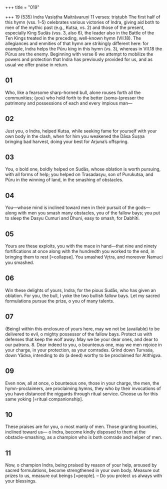 +++
title = "019"

+++
19 (535)
Indra
Vasiṣṭha Maitrāvaruṇi
11 verses: triṣṭubh
The first half of this hymn (vss. 1–5) celebrates various victories of Indra, giving  aid both to men of the mythic past (e.g., Kutsa, vs. 2) and those of the present,  especially King Sudās (vss. 3, also 6), the leader also in the Battle of the Ten Kings  treated in the preceding, well-known hymn (VII.18). The allegiances and enmities  of that hymn are strikingly different here: for example, Indra helps the Pūru king in  this hymn (vs. 3), whereas in VII.18 the Pūrus are the enemy.
Beginning with verse 6 we attempt to mobilize the powers and protection that  Indra has previously provided for us, and as usual we offer praise in return.
## 01
Who, like a fearsome sharp-horned bull, alone rouses forth all the  communities;
(you) who hold forth to the better (soma-)presser the patrimony and  possessions of each and every impious man—
## 02
Just you, o Indra, helped Kutsa, while seeking fame for yourself with  your own body in the clash,
when for him you weakened the Dāsa Śuṣṇa bringing bad harvest, doing  your best for Arjuna’s offspring.
## 03
You, o bold one, boldly helped on Sudās, whose oblation is worth  pursuing, with all forms of help;
you helped on Trasadasyu, son of Purukutsa, and Pūru in the winning  of land, in the smashing of obstacles.
## 04
You—whose mind is inclined toward men in their pursuit of the gods— along with men you smash many obstacles, you of the fallow bays;
you put to sleep the Dasyu Cumuri and Dhuni, easy to smash, for
Dabhīti.
## 05
Yours are these exploits, you with the mace in hand—that nine and  ninety fortifications at once
along with the hundredth you worked to the end, in bringing them
to rest [=collapse]. You smashed Vr̥tra, and moreover Namuci you
smashed.
## 06
Win these delights of yours, Indra, for the pious Sudās, who has given an  oblation.
For you, the bull, I yoke the two bullish fallow bays. Let my sacred
formulations pursue the prize, o you of many talents.
## 07
(Being) within this enclosure of yours here, may we not be (available) to  be delivered to evil, o mighty possessor of the fallow bays.
Protect us with defenses that keep the wolf away. May we be your dear  ones, and dear to our patrons. 8. Dear indeed to you, o bounteous one, may we men rejoice in your  charge, in your protection, as your comrades.
Grind down Turvaśa, down Yādva, intending to do (a deed) worthy to  be proclaimed for Atithigva.
## 09
Even now, all at once, o bounteous one, those in your charge, the men,  the hymn-proclaimers, are proclaiming hymns,
they who by their invocations of you have distanced the niggards
through ritual service. Choose us for this same yoking [=ritual
companionship].
## 10
These praises are for you, o most manly of men. Those granting  bounties, inclined toward us—
o Indra, become kindly disposed to them at the obstacle-smashing, as a  champion who is both comrade and helper of men.
## 11
Now, o champion Indra, being praised by reason of your help, aroused  by sacred formulations, become strengthened in your own body.
Measure out prizes to us, measure out beings [=people]. – Do you
protect us always with your blessings.